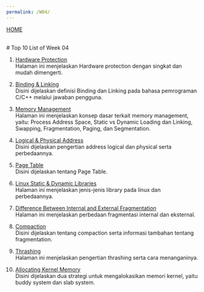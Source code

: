 ```yaml
---
permalink: /W04/
---
```

[HOME](../)

<br>
# Top 10 List of Week 04

1. [Hardware Protection](https://www.geeksforgeeks.org/hardware-protection-and-type-of-hardware-protection/)<br>
Halaman ini menjelaskan Hardware protection dengan singkat dan mudah dimengerti.

2. [Binding & Linking](https://stackoverflow.com/questions/26193559/what-is-the-difference-between-linking-and-binding)<br>
Disini dijelaskan definisi Binding dan Linking pada bahasa pemrograman C/C++ melalui jawaban pengguna.

3. [Memory Management](https://www.tutorialspoint.com/operating_system/os_memory_management.htm)<br>
Halaman ini menjelaskan konsep dasar terkait memory management, yaitu: Process Address Space, Static vs Dynamic Loading dan Linking, Swapping, Fragmentation, Paging, dan Segmentation.

4. [Logical & Physical Address](https://www.geeksforgeeks.org/logical-and-physical-address-in-operating-system/)<br>
Disini dijelaskan pengertian address logical dan physical serta perbedaannya.

5. [Page Table](https://en.wikipedia.org/wiki/Page_table)<br>
Disini dijelaskan tentang Page Table.

6. [Linux Static & Dynamic Libraries](https://medium.com/swlh/linux-basics-static-libraries-vs-dynamic-libraries-a7bcf8157779)<br>
Halaman ini menjelaskan jenis-jenis library pada linux dan perbedaannya.

7. [Difference Between Internal and External Fragmentation](https://www.geeksforgeeks.org/difference-between-internal-and-external-fragmentation/)<br>
Halaman ini menjelaskan perbedaan fragmentasi internal dan eksternal.

8. [Compaction](https://www.faceprep.in/operating-systems/operating-systems-fragmentation-and-compaction)<br>
Disini dijelaskan tentang compaction serta informasi tambahan tentang fragmentation.

9. [Thrashing](https://www.thecrazyprogrammer.com/2019/02/thrashing-in-operating-system-os.html)<br>
Halaman ini menjelaskan pengertian thrashing serta cara menanganinya.

10. [Allocating Kernel Memory](https://www.geeksforgeeks.org/operating-system-allocating-kernel-memory-buddy-system-slab-system/)<br>
Disini dijelaskan dua strategi untuk mengalokasikan memori kernel, yaitu buddy system dan slab system.
